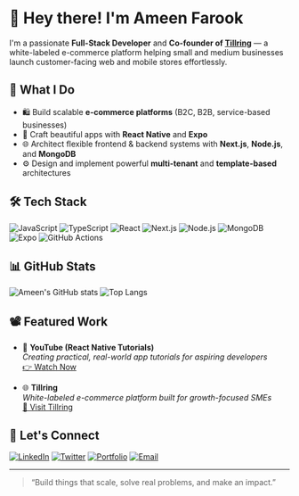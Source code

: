 # 👋 Hey there! I'm Ameen Farook

I'm a passionate **Full-Stack Developer** and **Co-founder of [Tillring](https://tillring.com)** — a white-labeled e-commerce platform helping small and medium businesses launch customer-facing web and mobile stores effortlessly.

## 🚀 What I Do

- 🛍️ Build scalable **e-commerce platforms** (B2C, B2B, service-based businesses)
- 📱 Craft beautiful apps with **React Native** and **Expo**
- 🌐 Architect flexible frontend & backend systems with **Next.js**, **Node.js**, and **MongoDB**
- ⚙️ Design and implement powerful **multi-tenant** and **template-based** architectures

## 🛠️ Tech Stack

![JavaScript](https://img.shields.io/badge/-JavaScript-black?style=flat-square&logo=javascript)
![TypeScript](https://img.shields.io/badge/-TypeScript-black?style=flat-square&logo=typescript)
![React](https://img.shields.io/badge/-React-black?style=flat-square&logo=react)
![Next.js](https://img.shields.io/badge/-Next.js-black?style=flat-square&logo=next.js)
![Node.js](https://img.shields.io/badge/-Node.js-black?style=flat-square&logo=node.js)
![MongoDB](https://img.shields.io/badge/-MongoDB-black?style=flat-square&logo=mongodb)
![Expo](https://img.shields.io/badge/-Expo-black?style=flat-square&logo=expo)
![GitHub Actions](https://img.shields.io/badge/-GitHub_Actions-black?style=flat-square&logo=githubactions)

## 📊 GitHub Stats

![Ameen's GitHub stats](https://github-readme-stats.vercel.app/api?username=ameenfarook&show_icons=true&theme=radical)
![Top Langs](https://github-readme-stats.vercel.app/api/top-langs/?username=ameenfarook&layout=compact&theme=radical)

## 📽️ Featured Work

- 🎥 **YouTube (React Native Tutorials)**  
  _Creating practical, real-world app tutorials for aspiring developers_  
  [👉 Watch Now](https://www.youtube.com/@ameenfarook)

- 🌐 **Tillring**  
  _White-labeled e-commerce platform built for growth-focused SMEs_  
  [🚀 Visit Tillring](https://tillring.com)

## 🤝 Let's Connect

[![LinkedIn](https://img.shields.io/badge/-LinkedIn-blue?style=flat-square&logo=linkedin)](https://linkedin.com/in/ameenfarook)
[![Twitter](https://img.shields.io/badge/-Twitter-blue?style=flat-square&logo=twitter)](https://twitter.com/@im_ameenfarook)
[![Portfolio](https://img.shields.io/badge/-Portfolio-000?style=flat-square&logo=google-chrome)](https://ameenfarook8.github.io)
[![Email](https://img.shields.io/badge/-Email-black?style=flat-square&logo=gmail)](mailto:ameen.farook8@gmail.com)

---

> “Build things that scale, solve real problems, and make an impact.”

